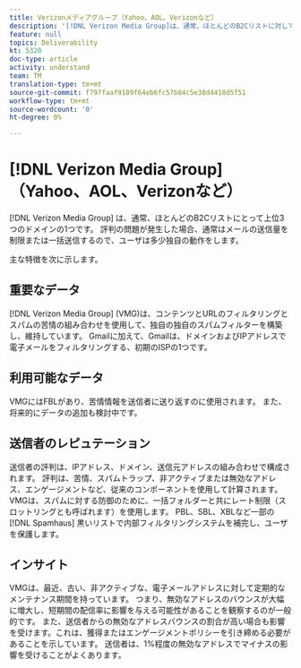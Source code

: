 ```yaml
---
title: Verizonメディアグループ（Yahoo、AOL、Verizonなど）
description: '[!DNL Verizon Media Group]は、通常、ほとんどのB2Cリストに対して上位3つのドメインの1つです。 評判の問題が発生した場合、通常はメールの送信量を制限または一括送信するので、ユーザは多少独自の動作をします。'
feature: null
topics: Deliverability
kt: 5320
doc-type: article
activity: understand
team: TM
translation-type: tm+mt
source-git-commit: f797faaf9189f64eb6fc57b84c5e38d4418d5f51
workflow-type: tm+mt
source-wordcount: '0'
ht-degree: 0%

---
```



# [!DNL Verizon Media Group]（Yahoo、AOL、Verizonなど）

[!DNL Verizon Media Group] は、通常、ほとんどのB2Cリストにとって上位3つのドメインの1つです。 評判の問題が発生した場合、通常はメールの送信量を制限または一括送信するので、ユーザは多少独自の動作をします。

主な特徴を次に示します。

## 重要なデータ

[!DNL Verizon Media Group] (VMG)は、コンテンツとURLのフィルタリングとスパムの苦情の組み合わせを使用して、独自の独自のスパムフィルターを構築し、維持しています。 Gmailに加えて、Gmailは、ドメインおよびIPアドレスで電子メールをフィルタリングする、初期のISPの1つです。

## 利用可能なデータ

VMGにはFBLがあり、苦情情報を送信者に送り返すのに使用されます。 また、将来的にデータの追加も検討中です。

## 送信者のレピュテーション

送信者の評判は、IPアドレス、ドメイン、送信元アドレスの組み合わせで構成されます。 評判は、苦情、スパムトラップ、非アクティブまたは無効なアドレス、エンゲージメントなど、従来のコンポーネントを使用して計算されます。 VMGは、スパムに対する防御のために、一括フォルダーと共にレート制限（スロットリングとも呼ばれます）を使用します。 PBL、SBL、XBLなど一部の [!DNL Spamhaus] 黒いリストで内部フィルタリングシステムを補完し、ユーザを保護します。

## インサイト

VMGは、最近、古い、非アクティブな、電子メールアドレスに対して定期的なメンテナンス期間を持っています。 つまり、無効なアドレスのバウンスが大幅に増大し、短期間の配信率に影響を与える可能性があることを観察するのが一般的です。 また、送信者からの無効なアドレスバウンスの割合が高い場合も影響を受けます。これは、獲得またはエンゲージメントポリシーを引き締める必要があることを示しています。 送信者は、1%程度の無効なアドレスでマイナスの影響を受けることがよくあります。
